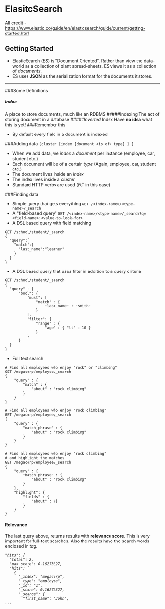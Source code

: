 # ElasitcSearch
All credit -  <https://www.elastic.co/guide/en/elasticsearch/guide/current/getting-started.html>
## Getting Started
* ElasticSearch (_ES_) is "Document Oriented". Rather than view the data-world as a collection of giant spread-sheets, ES views it as a collection of _documents_.
* ES uses __JSON__ as the serialization format for the documents it stores.

---
###Some Definitions
##### Index
A place to store documents, much like an RDBMS
#####Indexing
The act of storing document in a database
#####_Inverted_ Index
Have **no idea** what this is yet!
###Remember this
* By default every field in a document is indexed

###Adding data
`[cluster [index [document <is of> type] ] ]`
* When we add data, we _index_ a _document_ per instance (employee, car, student etc.)
* Each document will be of a certain _type_ (Again,
 employee, car, student etc.)
* The document lives inside an _index_
* The index lives inside a _cluster_
* Standard HTTP verbs are used (`PUT` in this case)

###Finding data
* Simple query that gets everything `GET /<index-name>/<type-name>/_search`
* A "field-based query" `GET /<index-name>/<type-name>/_search?q=<field-name>:<value-to-look-for>`
* A DSL based query with field matching
```
GET /school/student/_search
{
  "query":{
    "match":{
      "last_name":"learner"
    }
  }
}
```
* A DSL based query that uses filter in addition to a query criteria
```
GET /school/student/_search
{
  "query" : {
      "bool": {
          "must": [
              "match" : {
                  "last_name" : "smith"
              }
          ],
          "filter": {
              "range" : {
                  "age" : { "lt" : 10 }
              }
          }
      }
  }
}
```
* Full text search
```
# Find all employees who enjoy "rock" or "climbing"
GET /megacorp/employee/_search
{
    "query" : {
        "match" : {
            "about" : "rock climbing"
        }
    }
}
```
```
# Find all employees who enjoy "rock climbing"
GET /megacorp/employee/_search
{
    "query" : {
        "match_phrase" : {
            "about" : "rock climbing"
        }
    }
}
```
```
# Find all employees who enjoy "rock climbing"
# and highlight the matches
GET /megacorp/employee/_search
{
    "query" : {
        "match_phrase" : {
            "about" : "rock climbing"
        }
    },
    "highlight": {
        "fields" : {
            "about" : {}
        }
    }
}
```
#### Relevance
The last query above, returns results with **relevance score**. This is very important for full-text searches. Also the results have the search words enclosed in <em> tag.
```
"hits": {
  "total": 2,
  "max_score": 0.16273327,
  "hits": [
    {
      "_index": "megacorp",
      "_type": "employee",
      "_id": "1",
      "_score": 0.16273327,
      "_source": {
        "first_name": "John",
...
```
